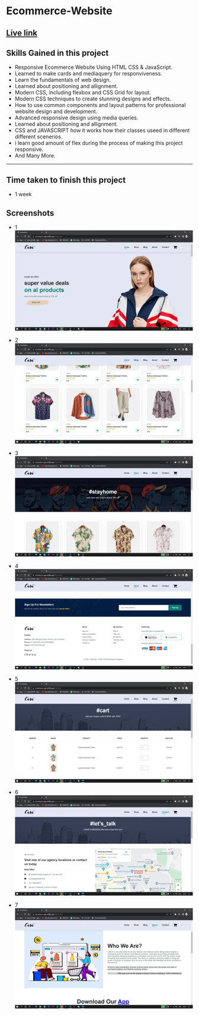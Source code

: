# Ecommerce-Website

## [Live link](https://eccomerce-app.netlify.app/)

## Skills Gained in this project
- Responsive Ecommerce Website Using HTML CSS & JavaScript.
- Learned to make cards and mediaquery for responviveness.
- Learn the fundamentals of web design.
- Learned about positioning and allignment.
- Modern CSS, including flexbox and CSS Grid for layout.
- Modern CSS techniques to create stunning designs and effects.
- How to use common components and layout patterns for professional website design and development.
- Advanced responsive design using media queries.
- Learned about positioning and allignment.
- CSS and JAVASCRIPT how it works how their classes useed in different different scenerios.
- i learn good amount of flex during the process of making this project responsive.
- And Many More.
---


## Time taken to finish this project

- 1 week 

## Screenshots

- 1 ![](https://github.com/ujjwalsolankii/Ecommerce-Website/blob/main/ecommerce/page%20screenshots/Screenshot%202022-12-12%20100258.png?raw=true)

- 2 ![](https://github.com/ujjwalsolankii/Ecommerce-Website/blob/main/ecommerce/page%20screenshots/Screenshot%202022-12-12%20100416.png?raw=true)

- 3 ![](https://github.com/ujjwalsolankii/Ecommerce-Website/blob/main/ecommerce/page%20screenshots/Screenshot%202022-12-12%20100504.png?raw=true)

- 4 ![](https://github.com/ujjwalsolankii/Ecommerce-Website/blob/main/ecommerce/page%20screenshots/Screenshot%202022-12-12%20100531.png?raw=true)

- 5 ![](https://github.com/ujjwalsolankii/Ecommerce-Website/blob/main/ecommerce/page%20screenshots/Screenshot%202022-12-12%20100814.png?raw=true)

- 6 ![](https://github.com/ujjwalsolankii/Ecommerce-Website/blob/main/ecommerce/page%20screenshots/Screenshot%202022-12-12%20100853.png?raw=true)

- 7 ![](https://github.com/ujjwalsolankii/Ecommerce-Website/blob/main/ecommerce/page%20screenshots/Screenshot%202022-12-12%20100929.png?raw=true)

